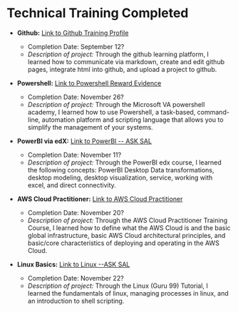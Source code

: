 # Technical Training Completed

* **Github:** [Link to Github Training Profile](https://github.com/kwbarker)
  * Completion Date: September 12?
  * _Description of project:_ Through the github learning platform, I learned how to communicate via markdown, create and edit github pages, integrate html into github, and upload a project to github. 
 
* **Powershell:** [Link to Powershell Reward Evidence](https://mva.microsoft.com/MyMVA/Dashboard.aspx)
  * Completion Date: November 26?
  * _Description of project:_ Through the Microsoft VA powershell academy, I learned how to use Powershell, a task-based, command-line, automation platform and scripting language that allows you to simplify the management of your systems.


* **PowerBI via edX:** [Link to PowerBI -- ASK SAL](https://courses.edx.org/courses/course-v1:Microsoft+DAT207x+2T2018/course/)
  * Completion Date: November 11?
  * _Description of project:_ Through the PowerBI edx course, I learned the following concepts: PowerBI Desktop Data transformations, desktop modeling, desktop visualization, service, working with excel, and direct connectivity. 


* **AWS Cloud Practitioner:** [Link to AWS Cloud Practitioner](#)
  * Completion Date: November 20?
  * _Description of project:_ Through the AWS Cloud Practitioner Training Course, I learned how to define what the AWS Cloud is and the basic global infrastructure, basic AWS Cloud architectural principles, and basic/core characteristics of deploying and operating in the AWS Cloud.

* **Linux Basics:** [Link to Linux  --ASK SAL](https://www.guru99.com/unix-linux-tutorial.html)
  * Completion Date: November 22?
  * _Description of project:_ Through the Linux (Guru 99) Tutorial, I learned the fundamentals of linux, managing processes in linux, and an introduction to shell scripting.
  
















































